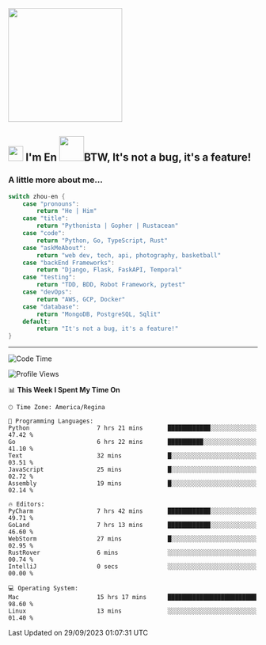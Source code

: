 <img align='center' src="https://media.giphy.com/media/GP1TJJSV4Ys1r64q2A/giphy.gif" width="230">

<h2><img src="https://emojis.slackmojis.com/emojis/images/1531849430/4246/blob-sunglasses.gif?1531849430" width="30"/> I'm En <img src="https://media.giphy.com/media/12oufCB0MyZ1Go/giphy.gif" width="50">BTW, It's not a bug, it's a feature!</h2>


<!-- <img align='right' src="https://media.giphy.com/media/M9gbBd9nbDrOTu1Mqx/giphy.gif" width="230"> -->


### A little more about me... 
<!--
```javascript
const zhou-en = {
    pronouns: "He" | "Him",
    title: "Pythonista" | "Gopher" | "Rustacean",
    code: ["Python", "Go", "Rust", "TypeScript"],
    askMeAbout: ["web dev", "tech", "app dev", "photography"],
    technologies: {
        backEnd: {
            python: ["Django", "Flask", "FaskAPI"],
            go: []
        },
        scraping: ["selenium", "scrapy", "spider"],
        testing: ["Robot Framework"],
        devOps: ["AWS", "Docker", "GCP", "Nginx"],
        databases: ["mongo", "postgresql", "sqlite"],
        misc: ["Firebase", "Heroku"]
    },
    architecture: ["Event Driven Architecture", "Microservices"],
    currentFocus: ["Temporal", "Rust"],
    funFact: "It's not a bug, it's a feature!"
};
```
  -->

```go
switch zhou-en {
    case "pronouns":
        return "He | Him"
    case "title":
        return "Pythonista | Gopher | Rustacean"
    case "code":
        return "Python, Go, TypeScript, Rust"
    case "askMeAbout":
        return "web dev, tech, api, photography, basketball"
    case "backEnd Frameworks":
        return "Django, Flask, FaskAPI, Temporal"
    case "testing":
        return "TDD, BDD, Robot Framework, pytest"
    case "devOps":
        return "AWS, GCP, Docker"
    case "database":
        return "MongoDB, PostgreSQL, Sqlit"
    default:
        return "It's not a bug, it's a feature!"
}
```




---
<!--START_SECTION:waka-->
![Code Time](http://img.shields.io/badge/Code%20Time-976%20hrs%206%20mins-blue)

![Profile Views](http://img.shields.io/badge/Profile%20Views-0-blue)

📊 **This Week I Spent My Time On** 

```text
🕑︎ Time Zone: America/Regina

💬 Programming Languages: 
Python                   7 hrs 21 mins       ████████████░░░░░░░░░░░░░   47.42 % 
Go                       6 hrs 22 mins       ██████████░░░░░░░░░░░░░░░   41.10 % 
Text                     32 mins             █░░░░░░░░░░░░░░░░░░░░░░░░   03.51 % 
JavaScript               25 mins             █░░░░░░░░░░░░░░░░░░░░░░░░   02.72 % 
Assembly                 19 mins             █░░░░░░░░░░░░░░░░░░░░░░░░   02.14 % 

🔥 Editors: 
PyCharm                  7 hrs 42 mins       ████████████░░░░░░░░░░░░░   49.71 % 
GoLand                   7 hrs 13 mins       ████████████░░░░░░░░░░░░░   46.60 % 
WebStorm                 27 mins             █░░░░░░░░░░░░░░░░░░░░░░░░   02.95 % 
RustRover                6 mins              ░░░░░░░░░░░░░░░░░░░░░░░░░   00.74 % 
IntelliJ                 0 secs              ░░░░░░░░░░░░░░░░░░░░░░░░░   00.00 % 

💻 Operating System: 
Mac                      15 hrs 17 mins      █████████████████████████   98.60 % 
Linux                    13 mins             ░░░░░░░░░░░░░░░░░░░░░░░░░   01.40 % 
```


 Last Updated on 29/09/2023 01:07:31 UTC
<!--END_SECTION:waka-->
